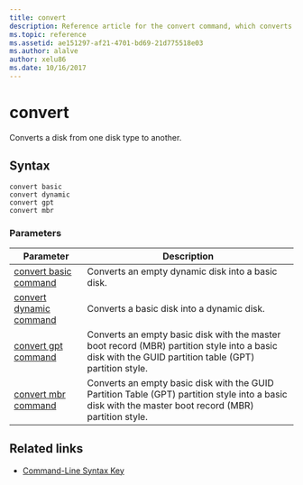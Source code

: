 ```yaml
---
title: convert
description: Reference article for the convert command, which converts a disk from one disk type to another.
ms.topic: reference
ms.assetid: ae151297-af21-4701-bd69-21d775518e03
ms.author: alalve
author: xelu86
ms.date: 10/16/2017
---
```


# convert

Converts a disk from one disk type to another.

## Syntax

```
convert basic
convert dynamic
convert gpt
convert mbr
```

### Parameters

| Parameter | Description |
| --------- | ----------- |
| [convert basic command](convert-basic.md) | Converts an empty dynamic disk into a basic disk. |
| [convert dynamic command](convert-dynamic.md) | Converts a basic disk into a dynamic disk. |
| [convert gpt command](convert-gpt.md) | Converts an empty basic disk with the master boot record (MBR) partition style into a basic disk with the GUID partition table (GPT) partition style. |
| [convert mbr command](convert-mbr.md) | Converts an empty basic disk with the GUID Partition Table (GPT) partition style into a basic disk with the master boot record (MBR) partition style. |

## Related links

- [Command-Line Syntax Key](command-line-syntax-key.md)

